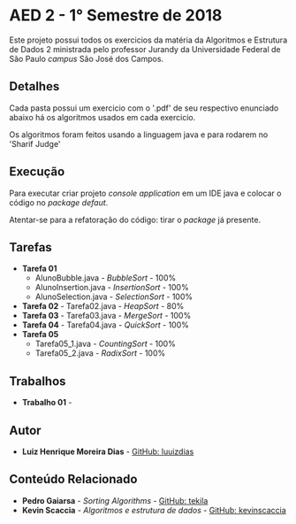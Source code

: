 # AED 2 - 1° Semestre de 2018

Este projeto possui todos os exercicios da matéria da Algoritmos e Estrutura de Dados 2 ministrada pelo professor Jurandy da Universidade Federal de São Paulo *campus* São José dos Campos.

## Detalhes 

Cada pasta possui um exercicio com o '.pdf' de seu respectivo enunciado abaixo há os algoritmos usados em cada exercicio.

Os algoritmos foram feitos usando a linguagem java e para rodarem no 'Sharif Judge' 

## Execução

Para executar criar projeto *console application* em um IDE java e colocar o código no *package defaut*. 

Atentar-se para a refatoração do código: tirar o *package* já presente.

##  Tarefas

* **Tarefa 01**
    * AlunoBubble.java - *BubbleSort* - 100%
    * AlunoInsertion.java - *InsertionSort* - 100% 
    * AlunoSelection.java - *SelectionSort* - 100%
* **Tarefa 02** - Tarefa02.java - *HeapSort* - 80%
* **Tarefa 03** - Tarefa03.java - *MergeSort* - 100%
* **Tarefa 04** - Tarefa04.java - *QuickSort* - 100%
* **Tarefa 05** 
    * Tarefa05_1.java - *CountingSort* - 100%
    * Tarefa05_2.java - *RadixSort* - 100%

## Trabalhos

* **Trabalho 01** - 

## Autor

* **Luiz Henrique Moreira Dias** - [GitHub: luuizdias](https://github.com/luuizdias)

## Conteúdo Relacionado

* **Pedro Gaiarsa** - *Sorting Algorithms* - [GitHub: tekila](https://github.com/tekila/SortingAlgorithms)
* **Kevin Scaccia** - *Algoritmos e estrutura de dados* - [GitHub: kevinscaccia](https://github.com/kevinscaccia/Algoritmos-e-Estruturas-de-Dados/tree/master/Exercicios%20Resolvidos/Java)